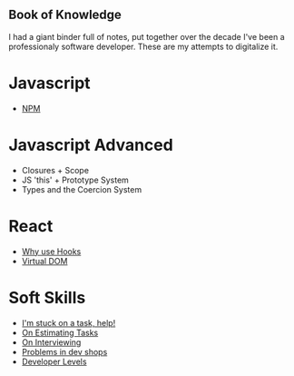 ## Book of Knowledge

I had a giant binder full of notes, put together over the decade I've been a professionaly software developer. These are my attempts to digitalize it.

# Javascript

* [NPM](https://github.com/GamesOfSummer/book_of_knowledge/blob/master/Javascript/npm-install-info)

# Javascript Advanced

* Closures + Scope
* JS 'this' + Prototype System
* Types and the Coercion System

# React

* [Why use Hooks](https://github.com/GamesOfSummer/book_of_knowledge/blob/master/Javascript/react-why-use-hooks.md)
* [Virtual DOM](https://github.com/GamesOfSummer/book_of_knowledge/blob/master/Javascript/virtual-dom.md)

# Soft Skills


* [I'm stuck on a task, help!](https://github.com/GamesOfSummer/book_of_knowledge/blob/master/Other/on-getting-snagged.md)
* [On Estimating Tasks](https://github.com/GamesOfSummer/book_of_knowledge/blob/master/Other/on_estimates.md)
* [On Interviewing](https://github.com/GamesOfSummer/book_of_knowledge/blob/master/Other/on_interviewing.md)
* [Problems in dev shops](https://github.com/GamesOfSummer/book_of_knowledge/blob/master/Other/problems_in_the_workplace.md)
* [Developer Levels](https://github.com/GamesOfSummer/book_of_knowledge/blob/master/Other/develper_levels.md)
